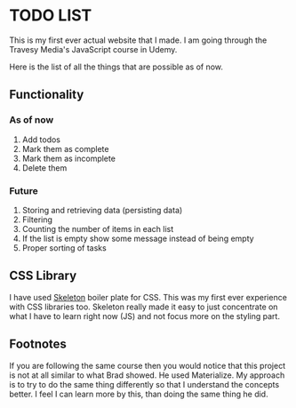 # TODO LIST

This is my first ever actual website that I made. I am going through the Travesy Media's JavaScript course in Udemy.

Here is the list of all the things that are possible as of now.

## Functionality

### As of now

1. Add todos
2. Mark them as complete
3. Mark them as incomplete
4. Delete them

### Future

1. Storing and retrieving data (persisting data)
2. Filtering
3. Counting the number of items in each list
4. If the list is empty show some message instead of being empty
5. Proper sorting of tasks

## CSS Library

I have used [Skeleton](https://getskeleton.com/) boiler plate for CSS. This was my first ever experience with CSS libraries too. Skeleton really made it easy to just concentrate on what I have to learn right now (JS) and not focus more on the styling part.

## Footnotes

If you are following the same course then you would notice that this project is not at all similar to what Brad showed. He used Materialize. My approach is to try to do the same thing differently so that I understand the concepts better. I feel I can learn more by this, than doing the same thing he did.
